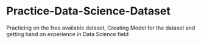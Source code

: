 # Practice-Data-Science-Dataset
Practicing on the free available dataset, Creating Model for the dataset and getting hand on experience in Data Science field
